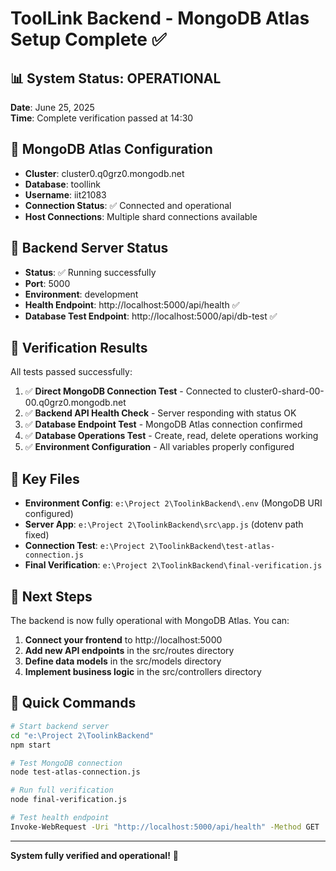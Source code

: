 # ToolLink Backend - MongoDB Atlas Setup Complete ✅

## 📊 System Status: OPERATIONAL

**Date**: June 25, 2025  
**Time**: Complete verification passed at 14:30

## 🔗 MongoDB Atlas Configuration

- **Cluster**: cluster0.q0grz0.mongodb.net
- **Database**: toollink  
- **Username**: iit21083
- **Connection Status**: ✅ Connected and operational
- **Host Connections**: Multiple shard connections available

## 🚀 Backend Server Status

- **Status**: ✅ Running successfully
- **Port**: 5000
- **Environment**: development
- **Health Endpoint**: http://localhost:5000/api/health ✅
- **Database Test Endpoint**: http://localhost:5000/api/db-test ✅

## 🧪 Verification Results

All tests passed successfully:

1. ✅ **Direct MongoDB Connection Test** - Connected to cluster0-shard-00-00.q0grz0.mongodb.net
2. ✅ **Backend API Health Check** - Server responding with status OK
3. ✅ **Database Endpoint Test** - MongoDB Atlas connection confirmed
4. ✅ **Database Operations Test** - Create, read, delete operations working
5. ✅ **Environment Configuration** - All variables properly configured

## 📁 Key Files

- **Environment Config**: `e:\Project 2\ToolinkBackend\.env` (MongoDB URI configured)
- **Server App**: `e:\Project 2\ToolinkBackend\src\app.js` (dotenv path fixed)
- **Connection Test**: `e:\Project 2\ToolinkBackend\test-atlas-connection.js`
- **Final Verification**: `e:\Project 2\ToolinkBackend\final-verification.js`

## 🎯 Next Steps

The backend is now fully operational with MongoDB Atlas. You can:

1. **Connect your frontend** to http://localhost:5000
2. **Add new API endpoints** in the src/routes directory
3. **Define data models** in the src/models directory
4. **Implement business logic** in the src/controllers directory

## 🔧 Quick Commands

```bash
# Start backend server
cd "e:\Project 2\ToolinkBackend"
npm start

# Test MongoDB connection
node test-atlas-connection.js

# Run full verification
node final-verification.js

# Test health endpoint
Invoke-WebRequest -Uri "http://localhost:5000/api/health" -Method GET
```

---
**System fully verified and operational!** 🎉
